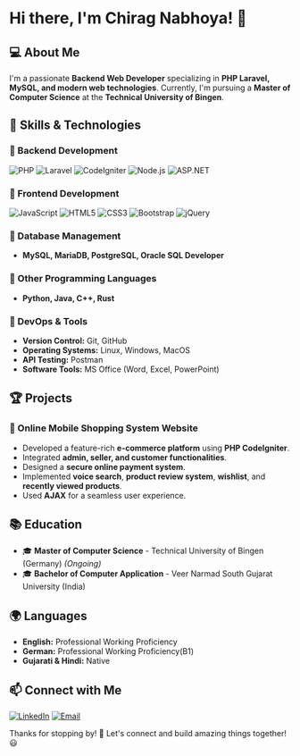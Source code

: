 # Hi there, I'm Chirag Nabhoya! 👋

## 💻 About Me
I'm a passionate **Backend Web Developer** specializing in **PHP Laravel, MySQL, and modern web technologies**. Currently, I'm pursuing a **Master of Computer Science** at the **Technical University of Bingen**.

## 🚀 Skills & Technologies
### 🔹 Backend Development
![PHP](https://img.shields.io/badge/PHP-777BB4?style=flat&logo=php&logoColor=white) ![Laravel](https://img.shields.io/badge/Laravel-FF2D20?style=flat&logo=laravel&logoColor=white) ![CodeIgniter](https://img.shields.io/badge/CodeIgniter-EF4223?style=flat&logo=codeigniter&logoColor=white) ![Node.js](https://img.shields.io/badge/Node.js-43853D?style=flat&logo=node.js&logoColor=white) ![ASP.NET](https://img.shields.io/badge/ASP.NET-5C2D91?style=flat&logo=dotnet&logoColor=white)

### 🔹 Frontend Development
![JavaScript](https://img.shields.io/badge/JavaScript-F7DF1E?style=flat&logo=javascript&logoColor=black) ![HTML5](https://img.shields.io/badge/HTML5-E34F26?style=flat&logo=html5&logoColor=white) ![CSS3](https://img.shields.io/badge/CSS3-1572B6?style=flat&logo=css3&logoColor=white) ![Bootstrap](https://img.shields.io/badge/Bootstrap-563D7C?style=flat&logo=bootstrap&logoColor=white) ![jQuery](https://img.shields.io/badge/jQuery-0769AD?style=flat&logo=jquery&logoColor=white)

### 🔹 Database Management
- **MySQL, MariaDB, PostgreSQL, Oracle SQL Developer**

### 🔹 Other Programming Languages
- **Python, Java, C++, Rust**

### 🔹 DevOps & Tools
- **Version Control:** Git, GitHub
- **Operating Systems:** Linux, Windows, MacOS
- **API Testing:** Postman
- **Software Tools:** MS Office (Word, Excel, PowerPoint)

## 🏆 Projects
### 🔹 Online Mobile Shopping System Website
- Developed a feature-rich **e-commerce platform** using **PHP CodeIgniter**.
- Integrated **admin, seller, and customer functionalities**.
- Designed a **secure online payment system**.
- Implemented **voice search**, **product review system**, **wishlist**, and **recently viewed products**.
- Used **AJAX** for a seamless user experience.

## 📚 Education
- 🎓 **Master of Computer Science** - Technical University of Bingen (Germany) *(Ongoing)*
- 🎓 **Bachelor of Computer Application** - Veer Narmad South Gujarat University (India)

## 🌍 Languages
- **English:** Professional Working Proficiency
- **German:** Professional Working Proficiency(B1)
- **Gujarati & Hindi:** Native

## 📫 Connect with Me
[![LinkedIn](https://img.shields.io/badge/LinkedIn-Profile-blue)](https://www.linkedin.com/in/chirag-nabhoya)
[![Email](https://img.shields.io/badge/Email-chiragnabhoya2506@gmail.com-red)](mailto:chiragnabhoya2506@gmail.com)

Thanks for stopping by! 🚀 Let's connect and build amazing things together! 😃
